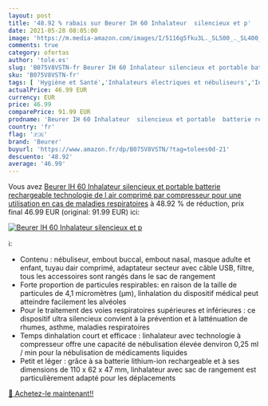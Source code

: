```yaml
---
layout: post
title: '48.92 % rabais sur Beurer IH 60 Inhalateur  silencieux et p'
date: 2021-05-28 08:05:00
image: 'https://m.media-amazon.com/images/I/5116g5fku3L._SL500_._SL400_.jpg'
comments: true
category: ofertas
author: 'tole.es'
slug: 'B075V8VSTN-fr Beurer IH 60 Inhalateur silencieux et portable batterie...'
sku: 'B075V8VSTN-fr'
tags: [ 'Hygiène et Santé','Inhalateurs électriques et nébuliseurs','Inhalateurs, nébuliseurs et accessoires','Santé et premiers soins','beurer', ]
actualPrice: 46.99 EUR
currency: EUR
price: 46.99
comparePrice: 91.99 EUR
prodname: 'Beurer IH 60 Inhalateur  silencieux et portable  batterie rechargeable  technologie de l air comprimé par compresseur pour une utilisation en cas de maladies respiratoires'
country: 'fr'
flag: '🇫🇷'
brand: 'Beurer'
buyurl: 'https://www.amazon.fr/dp/B075V8VSTN/?tag=tolees0d-21'
descuento: '48.92'
average: '46.99'
---
```


Vous avez [Beurer IH 60 Inhalateur  silencieux et portable  batterie rechargeable  technologie de l air comprimé par compresseur pour une utilisation en cas de maladies respiratoires](https://www.amazon.fr/dp/B075V8VSTN/?tag=tolees0d-21)  à  48.92 % de réduction, prix final  46.99 EUR (original: 91.99 EUR) ici:

[![Beurer IH 60 Inhalateur  silencieux et p](https://m.media-amazon.com/images/I/5116g5fku3L._SL500_._SL400_.jpg)](https://www.amazon.fr/dp/B075V8VSTN/?tag=tolees0d-21)

ℹ️:

- Contenu : nébuliseur, embout buccal, embout nasal, masque adulte et enfant, tuyau dair comprimé, adaptateur secteur avec câble USB, filtre, tous les accessoires sont rangés dans le sac de rangement
- Forte proportion de particules respirables: en raison de la taille de particules de 4,1 micromètres (µm), linhalation du dispositif médical peut atteindre facilement les alvéoles
- Pour le traitement des voies respiratoires supérieures et inférieures : ce dispositif ultra silencieux convient à la prévention et à latténuation de rhumes, asthme, maladies respiratoires
- Temps dinhalation court et efficace : linhalateur avec technologie à compresseur offre une capacité de nébulisation élevée denviron 0,25 ml / min pour la nébulisation de médicaments liquides
- Petit et léger : grâce à sa batterie lithium-ion rechargeable et à ses dimensions de 110 x 62 x 47 mm, linhalateur avec sac de rangement est particulièrement adapté pour les déplacements

[🛒 Achetez-le maintenant!!](https://www.amazon.fr/dp/B075V8VSTN/?tag=tolees0d-21)
